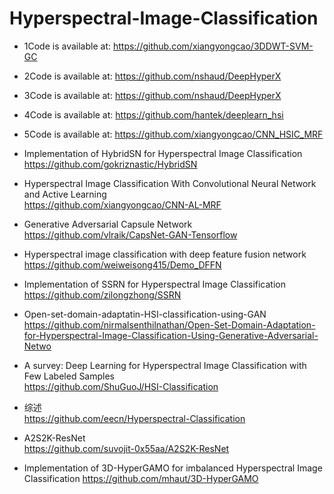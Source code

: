 # Hyperspectral-Image-Classification

- 1Code is available at: https://github.com/xiangyongcao/3DDWT-SVM-GC  

- 2Code is available at: https://github.com/nshaud/DeepHyperX  

- 3Code is available at: https://github.com/nshaud/DeepHyperX  

- 4Code is available at: https://github.com/hantek/deeplearn_hsi  

- 5Code is available at: https://github.com/xiangyongcao/CNN_HSIC_MRF  

- Implementation of HybridSN for Hyperspectral Image Classification
https://github.com/gokriznastic/HybridSN 

- Hyperspectral Image Classification With Convolutional Neural Network and Active Learning  
https://github.com/xiangyongcao/CNN-AL-MRF  

- Generative Adversarial Capsule Network  
https://github.com/vlraik/CapsNet-GAN-Tensorflow  

- Hyperspectral image classification with deep feature fusion network  
https://github.com/weiweisong415/Demo_DFFN  
  
- Implementation of SSRN for Hyperspectral Image Classification  
https://github.com/zilongzhong/SSRN  

- Open-set-domain-adaptatin-HSI-classification-using-GAN  
https://github.com/nirmalsenthilnathan/Open-Set-Domain-Adaptation-for-Hyperspectral-Image-Classification-Using-Generative-Adversarial-Netwo  

- A survey: Deep Learning for Hyperspectral Image Classification with Few Labeled Samples  
https://github.com/ShuGuoJ/HSI-Classification  

- 综述  
https://github.com/eecn/Hyperspectral-Classification  

- A2S2K-ResNet  
https://github.com/suvojit-0x55aa/A2S2K-ResNet  

- Implementation of 3D-HyperGAMO for imbalanced Hyperspectral Image Classification
https://github.com/mhaut/3D-HyperGAMO
